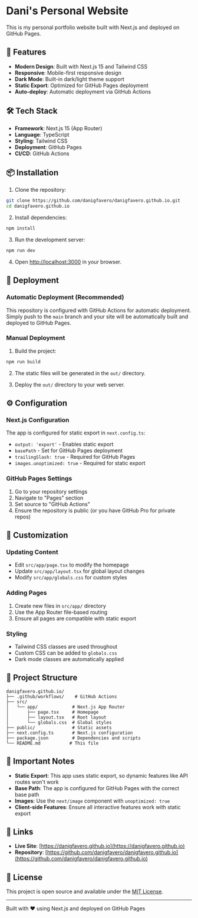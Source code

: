 # Dani's Personal Website

This is my personal portfolio website built with Next.js and deployed on GitHub Pages.

## 🚀 Features

- **Modern Design**: Built with Next.js 15 and Tailwind CSS
- **Responsive**: Mobile-first responsive design
- **Dark Mode**: Built-in dark/light theme support
- **Static Export**: Optimized for GitHub Pages deployment
- **Auto-deploy**: Automatic deployment via GitHub Actions

## 🛠️ Tech Stack

- **Framework**: Next.js 15 (App Router)
- **Language**: TypeScript
- **Styling**: Tailwind CSS
- **Deployment**: GitHub Pages
- **CI/CD**: GitHub Actions

## 📦 Installation

1. Clone the repository:
```bash
git clone https://github.com/danigfavero/danigfavero.github.io.git
cd danigfavero.github.io
```

2. Install dependencies:
```bash
npm install
```

3. Run the development server:
```bash
npm run dev
```

4. Open [http://localhost:3000](http://localhost:3000) in your browser.

## 🚀 Deployment

### Automatic Deployment (Recommended)

This repository is configured with GitHub Actions for automatic deployment. Simply push to the `main` branch and your site will be automatically built and deployed to GitHub Pages.

### Manual Deployment

1. Build the project:
```bash
npm run build
```

2. The static files will be generated in the `out/` directory.

3. Deploy the `out/` directory to your web server.

## ⚙️ Configuration

### Next.js Configuration

The app is configured for static export in `next.config.ts`:

- `output: 'export'` - Enables static export
- `basePath` - Set for GitHub Pages deployment
- `trailingSlash: true` - Required for GitHub Pages
- `images.unoptimized: true` - Required for static export

### GitHub Pages Settings

1. Go to your repository settings
2. Navigate to "Pages" section
3. Set source to "GitHub Actions"
4. Ensure the repository is public (or you have GitHub Pro for private repos)

## 🔧 Customization

### Updating Content

- Edit `src/app/page.tsx` to modify the homepage
- Update `src/app/layout.tsx` for global layout changes
- Modify `src/app/globals.css` for custom styles

### Adding Pages

1. Create new files in `src/app/` directory
2. Use the App Router file-based routing
3. Ensure all pages are compatible with static export

### Styling

- Tailwind CSS classes are used throughout
- Custom CSS can be added to `globals.css`
- Dark mode classes are automatically applied

## 📁 Project Structure

```
danigfavero.github.io/
├── .github/workflows/    # GitHub Actions
├── src/
│   └── app/             # Next.js App Router
│       ├── page.tsx     # Homepage
│       ├── layout.tsx   # Root layout
│       └── globals.css  # Global styles
├── public/              # Static assets
├── next.config.ts       # Next.js configuration
├── package.json         # Dependencies and scripts
└── README.md           # This file
```

## 🚨 Important Notes

- **Static Export**: This app uses static export, so dynamic features like API routes won't work
- **Base Path**: The app is configured for GitHub Pages with the correct base path
- **Images**: Use the `next/image` component with `unoptimized: true`
- **Client-side Features**: Ensure all interactive features work with static export

## 🔗 Links

- **Live Site**: [https://danigfavero.github.io](https://danigfavero.github.io)
- **Repository**: [https://github.com/danigfavero/danigfavero.github.io](https://github.com/danigfavero/danigfavero.github.io)

## 📝 License

This project is open source and available under the [MIT License](LICENSE).

---

Built with ❤️ using Next.js and deployed on GitHub Pages
